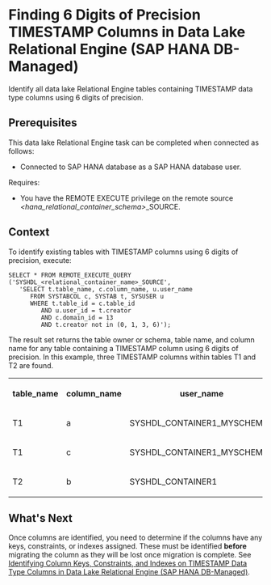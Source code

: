 <!-- loio9bc729e3864c471ea372794526b16329 -->

# Finding 6 Digits of Precision TIMESTAMP Columns in Data Lake Relational Engine \(SAP HANA DB-Managed\)

Identify all data lake Relational Engine tables containing TIMESTAMP data type columns using 6 digits of precision.



<a name="loio9bc729e3864c471ea372794526b16329__section_h5g_b1l_31c"/>

## Prerequisites

This data lake Relational Engine task can be completed when connected as follows:

-   Connected to SAP HANA database as a SAP HANA database user.

Requires:

-   You have the REMOTE EXECUTE privilege on the remote source *<hana\_relational\_container\_schema\>*\_SOURCE.



<a name="loio9bc729e3864c471ea372794526b16329__section_wbb_c1l_31c"/>

## Context

To identify existing tables with TIMESTAMP columns using 6 digits of precision, execute:

```
SELECT * FROM REMOTE_EXECUTE_QUERY ('SYSHDL_<relational_container_name>_SOURCE', 
   'SELECT t.table_name, c.column_name, u.user_name
      FROM SYSTABCOL c, SYSTAB t, SYSUSER u
      WHERE t.table_id = c.table_id 
         AND u.user_id = t.creator
         AND c.domain_id = 13
         AND t.creator not in (0, 1, 3, 6)');
```

The result set returns the table owner or schema, table name, and column name for any table containing a TIMESTAMP column using 6 digits of precision. In this example, three TIMESTAMP columns within tables T1 and T2 are found.


<table>
<tr>
<th valign="top">

table\_name

</th>
<th valign="top">

column\_name

</th>
<th valign="top">

user\_name

</th>
</tr>
<tr>
<td valign="top">

T1

</td>
<td valign="top">

a

</td>
<td valign="top">

SYSHDL\_CONTAINER1\_MYSCHEMA1

</td>
</tr>
<tr>
<td valign="top">

T1

</td>
<td valign="top">

c

</td>
<td valign="top">

SYSHDL\_CONTAINER1\_MYSCHEMA1

</td>
</tr>
<tr>
<td valign="top">

T2

</td>
<td valign="top">

b

</td>
<td valign="top">

SYSHDL\_CONTAINER1

</td>
</tr>
</table>



<a name="loio9bc729e3864c471ea372794526b16329__section_tlt_2rh_41c"/>

## What's Next

Once columns are identified, you need to determine if the columns have any keys, constraints, or indexes assigned. These must be identified **before** migrating the column as they will be lost once migration is complete. See [Identifying Column Keys, Constraints, and Indexes on TIMESTAMP Data Type Columns in Data Lake Relational Engine \(SAP HANA DB-Managed\)](identifying-column-keys-constraints-and-indexes-on-timestamp-data-type-columns-in-data-la-c0c6b41.md).

